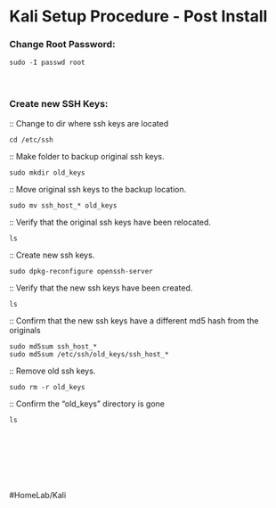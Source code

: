 # Kali Setup Procedure - Post Install


### Change Root Password:

`sudo -I passwd root`
<br>
<br>
<br>

### Create new SSH Keys:


:: Change to dir where ssh keys are located

`cd /etc/ssh`

:: Make folder to backup original ssh keys.

`sudo mkdir old_keys`

:: Move original ssh keys to the backup location.

`sudo mv ssh_host_* old_keys`

:: Verify that the original ssh keys have been relocated.

`ls`

:: Create new ssh keys.

`sudo dpkg-reconfigure openssh-server`


:: Verify that the new ssh keys have been created.

`ls`

:: Confirm that the new ssh keys have a different md5 hash from the originals

```shell
sudo md5sum ssh_host_*
sudo md5sum /etc/ssh/old_keys/ssh_host_*
```

:: Remove old ssh keys.

`sudo rm -r old_keys`

:: Confirm the “old_keys” directory is gone

`ls`
<br>
<br>
<br>
<br>
<br>
<br>
<br>
<br>
#HomeLab/Kali
